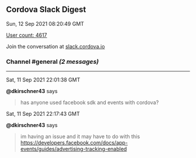 ## Cordova Slack Digest
Sun, 12 Sep 2021 08:20:49 GMT

[User count: 4617](https://cordova.slack.com/)


Join the conversation at [slack.cordova.io](http://slack.cordova.io/)

### __Channel #general__ _(2 messages)_
---

Sat, 11 Sep 2021 22:01:38 GMT

__@dkirschner43__ says 
> has anyone used facebook sdk and events with cordova?
> 

Sat, 11 Sep 2021 22:17:43 GMT

__@dkirschner43__ says 
> im having an issue and it may have to do with this
> <https://developers.facebook.com/docs/app-events/guides/advertising-tracking-enabled>
> 
